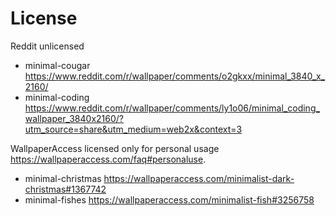 # License

Reddit unlicensed

- minimal-cougar <https://www.reddit.com/r/wallpaper/comments/o2gkxx/minimal_3840_x_2160/>
- minimal-coding <https://www.reddit.com/r/wallpaper/comments/ly1o06/minimal_coding_wallpaper_3840x2160/?utm_source=share&utm_medium=web2x&context=3>

WallpaperAccess licensed only for personal usage <https://wallpaperaccess.com/faq#personaluse>.

- minimal-christmas <https://wallpaperaccess.com/minimalist-dark-christmas#1367742>
- minimal-fishes <https://wallpaperaccess.com/minimalist-fish#3256758>
